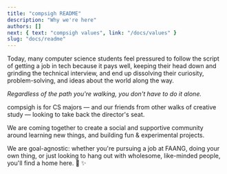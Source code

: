 ```yaml
---
title: "compsigh README"
description: "Why we're here"
authors: []
next: { text: "compsigh values", link: "/docs/values" }
slug: "docs/readme"
---
```


Today, many computer science students feel pressured to follow the script of getting a job in tech because it pays well, keeping their head down and grinding the technical interview, and end up dissolving their curiosity, problem-solving, and ideas about the world along the way.

*Regardless of the path you're walking, you don't have to do it alone.*

compsigh is for <CasePreserver>CS</CasePreserver> majors — and our friends from other walks of creative study — looking to take back the director's seat.

We are coming together to create a social and supportive community around learning new things, and building fun & experimental projects.

We are goal-agnostic: whether you're pursuing a job at <CasePreserver>FAANG</CasePreserver>, doing your own thing, or just looking to hang out with wholesome, like-minded people, you'll find a home here. 💛 ✨
